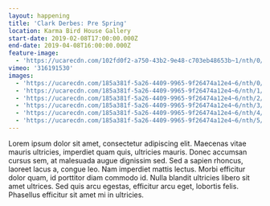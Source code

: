 ```yaml
---
layout: happening
title: 'Clark Derbes: Pre Spring'
location: Karma Bird House Gallery
start-date: 2019-02-08T17:00:00.000Z
end-date: 2019-04-08T16:00:00.000Z
feature-image:
  - 'https://ucarecdn.com/102fd0f2-a750-43b2-9e48-c703eb48653b~1/nth/0/'
vimeo: '316191530'
images:
  - 'https://ucarecdn.com/185a381f-5a26-4409-9965-9f26474a12e4~6/nth/0/'
  - 'https://ucarecdn.com/185a381f-5a26-4409-9965-9f26474a12e4~6/nth/1/'
  - 'https://ucarecdn.com/185a381f-5a26-4409-9965-9f26474a12e4~6/nth/2/'
  - 'https://ucarecdn.com/185a381f-5a26-4409-9965-9f26474a12e4~6/nth/3/'
  - 'https://ucarecdn.com/185a381f-5a26-4409-9965-9f26474a12e4~6/nth/4/'
  - 'https://ucarecdn.com/185a381f-5a26-4409-9965-9f26474a12e4~6/nth/5/'
---
```


Lorem ipsum dolor sit amet, consectetur adipiscing elit. Maecenas vitae mauris ultricies, imperdiet quam quis, ultricies mauris. Donec accumsan cursus sem, at malesuada augue dignissim sed. Sed a sapien rhoncus, laoreet lacus a, congue leo. Nam imperdiet mattis lectus. Morbi efficitur dolor quam, id porttitor diam commodo id. Nulla blandit ultricies libero sit amet ultrices. Sed quis arcu egestas, efficitur arcu eget, lobortis felis. Phasellus efficitur sit amet mi in ultricies.
